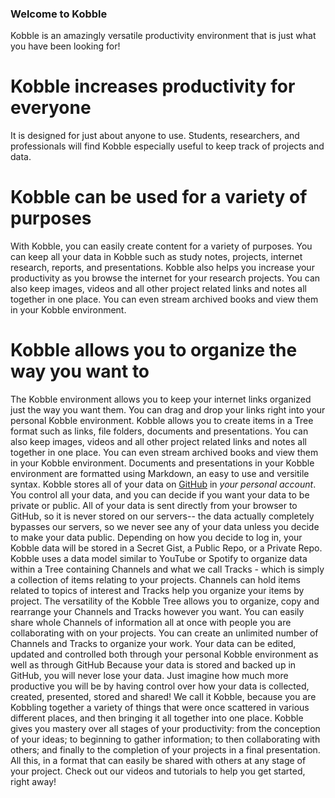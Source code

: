 ### Welcome to Kobble

Kobble is an amazingly versatile productivity environment that is just what you have been looking for!

# Kobble increases productivity for everyone
It is designed for just about anyone to use.
Students, researchers, and professionals will find Kobble especially useful to keep track of projects and data.

# Kobble can be used for a variety of purposes
With Kobble, you can easily create content for a variety of purposes.
You can keep all your data in Kobble such as study notes, projects, internet research, reports, and presentations.
Kobble also helps you increase your productivity as you browse the internet for your research projects.
You can also keep images, videos and all other project related links and notes all together in one place.
You can even stream archived books and view them in your Kobble environment.

# Kobble allows you to organize the way you want to
The Kobble environment allows you to keep your internet links organized just the way you want them.
You can drag and drop your links right into your personal Kobble environment.
Kobble allows you to create items in a Tree format such as links, file folders, documents and presentations.
You can also keep images, videos and all other project related links and notes all together in one place.
You can even stream archived books and view them in your Kobble environment.
Documents and presentations in your Kobble environment are formatted using Markdown, an easy to use and versitile syntax.
Kobble stores all of your data on [GitHub](https://github.com) in *your personal account*. 
You control all your data, and you can decide if you want your data to be private or public.
All of your data is sent directly from your browser to GitHub, so it is never stored on our servers-- the data actually completely bypasses our servers, so we never see any of your data unless you decide to make your data public.
Depending on how you decide to log in, your Kobble data will be stored in a Secret Gist, a Public Repo, or a Private Repo.
Kobble uses a data model similar to YouTube or Spotify to organize data within a Tree containing Channels and what we call Tracks - which is simply a collection of items relating to your projects.
Channels can hold items related to topics of interest and Tracks help you organize your items by project. 
The versatility of the Kobble Tree allows you to organize, copy and rearrange your Channels and Tracks however you want.
You can easily share whole Channels of information all at once with people you are collaborating with on your projects.
You can create an unlimited number of Channels and Tracks to organize your work.
Your data can be edited, updated and controlled both through your personal Kobble environment as well as through GitHub
Because your data is stored and backed up in GitHub, you will never lose your data.
Just imagine how much more productive you will be by having control over how your data is collected, created, presented, stored and shared!
We call it Kobble, because you are Kobbling together a variety of things that were once scattered in various different places, and then bringing it all together into one place.
Kobble gives you mastery over all stages of your productivity: from the conception of your ideas; to beginning to gather information; to then collaborating with others; and finally to the completion of your projects in a final presentation. All this, in a format that can easily be shared with others at any stage of your project.
Check out our videos and tutorials to help you get started, right away!
